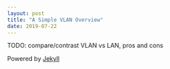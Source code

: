 ```yaml
---
layout: post
title: "A Simple VLAN Overview"
date: 2019-07-22
---
```


TODO: compare/contrast VLAN vs LAN, pros and cons  

Powered by [Jekyll](http://jekyllrb.com)
